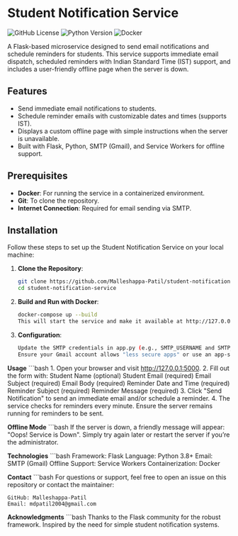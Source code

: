 # Student Notification Service

![GitHub License](https://img.shields.io/badge/license-MIT-blue.svg)
![Python Version](https://img.shields.io/badge/python-3.8%2B-blue.svg)
![Docker](https://img.shields.io/badge/docker-supported-green.svg)

A Flask-based microservice designed to send email notifications and schedule reminders for students. This service supports immediate email dispatch, scheduled reminders with Indian Standard Time (IST) support, and includes a user-friendly offline page when the server is down.

## Features
- Send immediate email notifications to students.
- Schedule reminder emails with customizable dates and times (supports IST).
- Displays a custom offline page with simple instructions when the server is unavailable.
- Built with Flask, Python, SMTP (Gmail), and Service Workers for offline support.

## Prerequisites
- **Docker**: For running the service in a containerized environment.
- **Git**: To clone the repository.
- **Internet Connection**: Required for email sending via SMTP.

## Installation
Follow these steps to set up the Student Notification Service on your local machine:

1. **Clone the Repository**:
   ```bash
   git clone https://github.com/Malleshappa-Patil/student-notification-service.git
   cd student-notification-service

2. **Build and Run with Docker**:
    ```bash
    docker-compose up --build
    This will start the service and make it available at http://127.0.0.1:5000.

3. **Configuration**:
    ```bash
    Update the SMTP credentials in app.py (e.g., SMTP_USERNAME and SMTP_PASSWORD) with your Gmail account details or an app-specific password if 2FA is enabled.
    Ensure your Gmail account allows "less secure apps" or use an app-specific password.


**Usage**
    ```bash
    1. Open your browser and visit http://127.0.0.1:5000.
    2. Fill out the form with:
            Student Name (optional)
            Student Email (required)
            Email Subject (required)
            Email Body (required)
            Reminder Date and Time (required)
            Reminder Subject (required)
            Reminder Message (required)
    3. Click "Send Notification" to send an immediate email and/or schedule a reminder.
    4. The service checks for reminders every minute. Ensure the server remains running for reminders to be sent.


**Offline Mode**
    ```bash
    If the server is down, a friendly message will appear: "Oops! Service is Down". Simply try again later or restart the server if you’re the administrator.

**Technologies**
    ```bash
    Framework: Flask
    Language: Python 3.8+
    Email: SMTP (Gmail)
    Offline Support: Service Workers
    Containerization: Docker

**Contact**
    ```bash
    For questions or support, feel free to open an issue on this repository or contact the maintainer:

    GitHub: Malleshappa-Patil
    Email: mdpatil2004@gmail.com

**Acknowledgments**
    ```bash
    Thanks to the Flask community for the robust framework.
    Inspired by the need for simple student notification systems.
